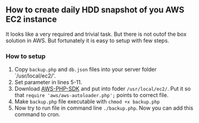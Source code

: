 How to create daily HDD snapshot of you AWS EC2 instance
---

It looks like a very required and trivial task. But there is not outof the box solution in AWS. But fortunately it is easy to setup with few steps.

### How to setup

1. Copy `backup.php` and `db.json` files into your server folder `/usr/local/ec2/'.
2. Set parameter in lines 5-11.
3. Download [AWS-PHP-SDK](https://github.com/aws/aws-sdk-php/releases) and put into foder `/usr/local/ec2/`. Put it so that `require 'aws/aws-autoloader.php';` points to correct file.
4. Make `backup.php` file executable with `chmod +x backup.php`
5. Now try to run file in command line `./backup.php`. Now you can add this command to cron.
